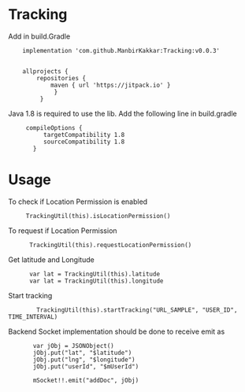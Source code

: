 # Tracking

Add in build.Gradle

        implementation 'com.github.ManbirKakkar:Tracking:v0.0.3'


        allprojects {
            repositories {
                maven { url 'https://jitpack.io' }
                 }
             }
             
             
Java 1.8 is required to use the lib. Add the following line in build.gradle
             
         compileOptions {
              targetCompatibility 1.8
              sourceCompatibility 1.8
           }


# Usage

To check if Location Permission is enabled

         TrackingUtil(this).isLocationPermission()

To request if Location Permission

          TrackingUtil(this).requestLocationPermission()

Get latitude and Longitude

          var lat = TrackingUtil(this).latitude
          var lat = TrackingUtil(this).longitude
            
Start tracking

            TrackingUtil(this).startTracking("URL_SAMPLE", "USER_ID", TIME_INTERVAL)
            
          
Backend Socket implementation should be done to receive emit as

           var jObj = JSONObject()
           jObj.put("lat", "$latitude")
           jObj.put("lng", "$longitude")
           jObj.put("userId", "$mUserId")
           
           mSocket!!.emit("addDoc", jObj)
          